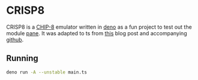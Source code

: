 # CRISP8

CRISP8 is a [CHIP-8](https://en.wikipedia.org/wiki/CHIP-8) emulator written in [deno](https://deno.land/)
as a fun project to test out the module [pane](https://github.com/denosaurs/pane). It was adapted to ts
from [this](https://blog.scottlogic.com/2017/12/13/chip8-emulator-webassembly-rust.html) blog post and
accompanying [github](https://github.com/ColinEberhardt/wasm-rust-chip8).

## Running

```bash
deno run -A --unstable main.ts
```
